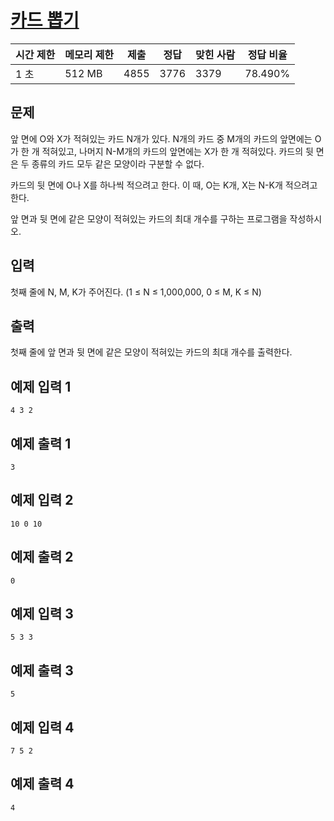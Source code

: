 # [카드 뽑기](https://www.acmicpc.net/problem/16204)

| 시간 제한 | 메모리 제한 | 제출 | 정답 | 맞힌 사람 | 정답 비율 |
| --- | --- | --- | --- | --- | --- |
| 1 초 | 512 MB | 4855 | 3776 | 3379 | 78.490% |

## 문제

앞 면에 O와 X가 적혀있는 카드 N개가 있다. N개의 카드 중 M개의 카드의 앞면에는 O가 한 개 적혀있고, 나머지 N-M개의 카드의 앞면에는 X가 한 개 적혀있다. 카드의 뒷 면은 두 종류의 카드 모두 같은 모양이라 구분할 수 없다.

카드의 뒷 면에 O나 X를 하나씩 적으려고 한다. 이 때, O는 K개, X는 N-K개 적으려고 한다.

앞 면과 뒷 면에 같은 모양이 적혀있는 카드의 최대 개수를 구하는 프로그램을 작성하시오.

## 입력

첫째 줄에 N, M, K가 주어진다. (1 ≤ N ≤ 1,000,000, 0 ≤ M, K ≤ N)

## 출력

첫째 줄에 앞 면과 뒷 면에 같은 모양이 적혀있는 카드의 최대 개수를 출력한다.

## 예제 입력 1

```
4 3 2

```

## 예제 출력 1

```
3

```

## 예제 입력 2

```
10 0 10

```

## 예제 출력 2

```
0

```

## 예제 입력 3

```
5 3 3

```

## 예제 출력 3

```
5

```

## 예제 입력 4

```
7 5 2

```

## 예제 출력 4

```
4
```
